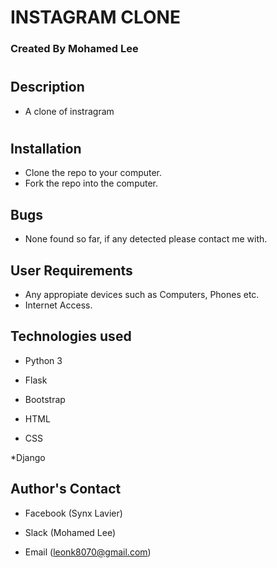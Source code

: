 # INSTAGRAM CLONE

### Created By Mohamed Lee

#

## Description

* A clone of instragram

#


## Installation

* Clone the repo to your computer.
* Fork the repo into the computer.

## Bugs
* None found so far, if any detected please contact me with.


## User Requirements

* Any appropiate devices such as Computers, Phones etc.
* Internet Access.



## Technologies used

* Python 3

* Flask

* Bootstrap

* HTML

* CSS

*Django


## Author's Contact

* Facebook (Synx Lavier)

* Slack (Mohamed Lee)

* Email (leonk8070@gmail.com)
